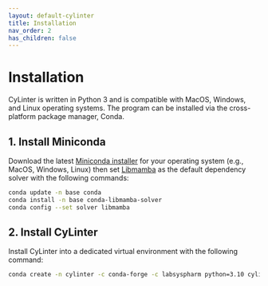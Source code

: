 ```yaml
---
layout: default-cylinter
title: Installation
nav_order: 2
has_children: false
---
```


# Installation

CyLinter is written in Python 3 and is compatible with MacOS, Windows, and Linux operating systems. The program can be installed via the cross-platform package manager, Conda.

## 1. Install Miniconda
Download the latest [Miniconda installer](https://docs.conda.io/projects/miniconda/en/latest/index.html) for your operating system (e.g., MacOS, Windows, Linux) then set [Libmamba](https://www.anaconda.com/blog/a-faster-conda-for-a-growing-community) as the default dependency solver with the following commands:

``` bash
conda update -n base conda
conda install -n base conda-libmamba-solver
conda config --set solver libmamba
```

## 2. Install CyLinter
Install CyLinter into a dedicated virtual environment with the following command:  

``` bash
conda create -n cylinter -c conda-forge -c labsyspharm python=3.10 cylinter
```

